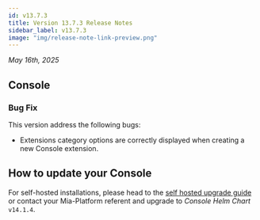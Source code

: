 ```yaml
---
id: v13.7.3
title: Version 13.7.3 Release Notes
sidebar_label: v13.7.3
image: "img/release-note-link-preview.png"
---
```


_May 16th, 2025_

## Console

### Bug Fix

This version address the following bugs:

- Extensions category options are correctly displayed when creating a new Console extension.

## How to update your Console

For self-hosted installations, please head to the [self hosted upgrade guide](/infrastructure/self-hosted/installation-chart/100_how-to-upgrade.md) or contact your Mia-Platform referent and upgrade to _Console Helm Chart_ `v14.1.4`.
